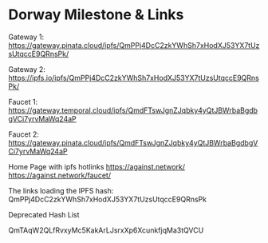 # Dorway Milestone & Links


Gateway 1:
https://gateway.pinata.cloud/ipfs/QmPPj4DcC2zkYWhSh7xHodXJ53YX7tUzsUtqccE9QRnsPk/

Gateway 2:
https://ipfs.io/ipfs/QmPPj4DcC2zkYWhSh7xHodXJ53YX7tUzsUtqccE9QRnsPk/

Faucet 1:
https://gateway.temporal.cloud/ipfs/QmdFTswJgnZJqbky4yQtJBWrbaBgdbgVCi7yrvMaWq24aP

Faucet 2:
https://gateway.pinata.cloud/ipfs/QmdFTswJgnZJqbky4yQtJBWrbaBgdbgVCi7yrvMaWq24aP

Home Page with ipfs hotlinks
https://against.network/
https://against.network/faucet/


The links loading the IPFS hash: QmPPj4DcC2zkYWhSh7xHodXJ53YX7tUzsUtqccE9QRnsPk

Deprecated Hash List

QmTAqW2QLfRvxyMc5KakArLJsrxXp6XcunkfjqMa3tQVCU
